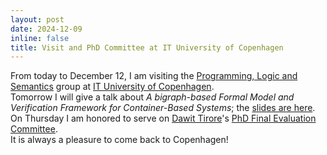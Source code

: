 ```yaml
---
layout: post
date: 2024-12-09
inline: false
title: Visit and PhD Committee at IT University of Copenhagen
---
```

From today to December 12, I am visiting the [Programming, Logic and Semantics](https://pls.itu.dk/) group at [IT University of Copenhagen](https://itu.dk/).   
Tomorrow I will give a talk about _A bigraph-based Formal Model and Verification Framework for Container-Based Systems_; the [slides are here](/assets/pdf/2024-ITU.pdf).   
On Thursday I am honored to serve on [Dawit Tirore](https://tirore96.github.io/)'s [PhD Final Evaluation Committee](https://en.itu.dk/Research/PhD-Programme/PhD-Defences/PhD-Defences-2024/December/Dawit-Tirore).  
It is always a pleasure to come back to Copenhagen!
